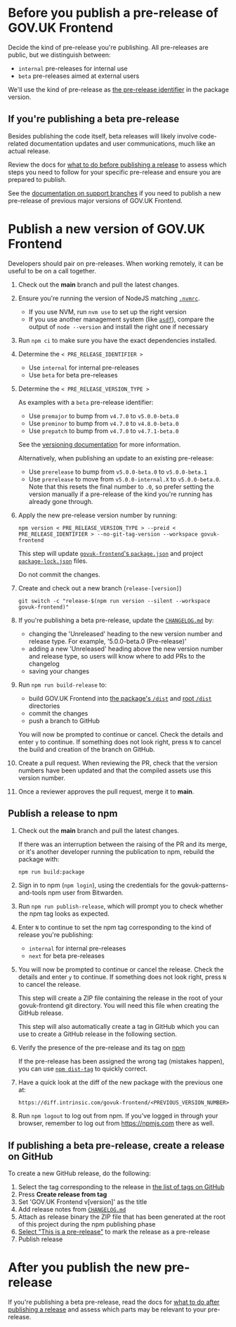 # Before you publish a pre-release of GOV.UK Frontend

Decide the kind of pre-release you're publishing. All pre-releases are public, but we distinguish between:

- `internal` pre-releases for internal use
- `beta` pre-releases aimed at external users

We'll use the kind of pre-release as [the pre-release identifier](https://docs.npmjs.com/cli/v8/commands/npm-version#preid) in the package version.

## If you're publishing a beta pre-release

Besides publishing the code itself, beta releases will likely involve code-related documentation updates and user communications, much like an actual release.

Review the docs for [what to do before publishing a release](/docs/releasing/before-publishing-a-release.md) to assess which steps you need to follow for your specific pre-release and ensure you are prepared to publish.

See the [documentation on support branches](https://team-playbook.design-system.service.gov.uk/how-we-work/version-control/support-branches.html#support-branches) if you need to publish a new pre-release of previous major versions of GOV.UK Frontend.

# Publish a new version of GOV.UK Frontend

Developers should pair on pre-releases. When working remotely, it can be useful to be on a call together.

1. Check out the **main** branch and pull the latest changes.

2. Ensure you're running the version of NodeJS matching [`.nvmrc`](/.nvmrc).

   - If you use NVM, run `nvm use` to set up the right version
   - If you use another management system (like [`asdf`](https://asdf-vm.com/guide/getting-started.html)), compare the output of `node --version` and install the right one if necessary

3. Run `npm ci` to make sure you have the exact dependencies installed.

4. Determine the `< PRE_RELEASE_IDENTIFIER >`

   - Use `internal` for internal pre-releases
   - Use `beta` for beta pre-releases

5. Determine the `< PRE_RELEASE_VERSION_TYPE >`

   As examples with a `beta` pre-release identifier:

   - Use `premajor` to bump from `v4.7.0` to `v5.0.0-beta.0`
   - Use `preminor` to bump from `v4.7.0` to `v4.8.0-beta.0`
   - Use `prepatch` to bump from `v4.7.0` to `v4.7.1-beta.0`

   See the [versioning documentation](/docs/contributing/versioning.md) for more information.

   Alternatively, when publishing an update to an existing pre-release:

   - Use `prerelease` to bump from `v5.0.0-beta.0` to `v5.0.0-beta.1`
   - Use `prerelease` to move from `v5.0.0-internal.X` to `v5.0.0-beta.0`.
     Note that this resets the final number to `.0`, so prefer setting the version manually if a pre-release of the kind you're running has already gone through.

6. Apply the new pre-release version number by running:

   ```shell
   npm version < PRE_RELEASE_VERSION_TYPE > --preid < PRE_RELEASE_IDENTIFIER > --no-git-tag-version --workspace govuk-frontend
   ```

   This step will update [`govuk-frontend`'s `package.json`](/packages/govuk-frontend/package.json) and project [`package-lock.json`](/package-lock.json) files.

   Do not commit the changes.

7. Create and check out a new branch (`release-[version]`)

   ```shell
   git switch -c "release-$(npm run version --silent --workspace govuk-frontend)"
   ```

8. If you're publishing a beta pre-release, update the [`CHANGELOG.md`](/CHANGELOG.md) by:

   - changing the 'Unreleased' heading to the new version number and release type. For example, '5.0.0-beta.0 (Pre-release)'
   - adding a new 'Unreleased' heading above the new version number and release type, so users will know where to add PRs to the changelog
   - saving your changes

9. Run `npm run build-release` to:

   - build GOV.UK Frontend into [the package's `/dist`](/packages/govuk-frontend/dist) and [root `/dist`](/dist) directories
   - commit the changes
   - push a branch to GitHub

   You will now be prompted to continue or cancel. Check the details and enter `y` to continue. If something does not look right, press `N` to cancel the build and creation of the branch on GitHub.

10. Create a pull request.
    When reviewing the PR, check that the version numbers have been updated and that the compiled assets use this version number.

11. Once a reviewer approves the pull request, merge it to **main**.

## Publish a release to npm

1. Check out the **main** branch and pull the latest changes.

   If there was an interruption between the raising of the PR and its merge,
   or it's another developer running the publication to npm, rebuild the package with:

   ```shell
   npm run build:package
   ```

2. Sign in to npm (`npm login`), using the credentials for the govuk-patterns-and-tools npm user from Bitwarden.

3. Run `npm run publish-release`, which will prompt you to check whether the npm tag looks as expected.

4. Enter `N` to continue to set the npm tag corresponding to the kind of release you're publishing:

   - `internal` for internal pre-releases
   - `next` for beta pre-releases

5. You will now be prompted to continue or cancel the release. Check the details and enter `y` to continue. If something does not look right, press `N` to cancel the release.

   This step will create a ZIP file containing the release in the root of your govuk-frontend git directory. You will need this file when creating the GitHub release.

   This step will also automatically create a tag in GitHub which you can use to create a GitHub release in the following section.

6. Verify the presence of the pre-release and its tag on [npm](https://www.npmjs.com/package/govuk-frontend?activeTab=versions)

   If the pre-release has been assigned the wrong tag (mistakes happen),
   you can use [`npm dist-tag`](https://docs.npmjs.com/cli/v8/commands/npm-dist-tag) to quickly correct.

7. Have a quick look at the diff of the new package with the previous one at:

   ```txt
   https://diff.intrinsic.com/govuk-frontend/<PREVIOUS_VERSION_NUMBER>/<RELEASED_VERSION_NUMBER>
   ```

8. Run `npm logout` to log out from npm. If you've logged in through your browser, remember to log out from <https://npmjs.com> there as well.

## If publishing a beta pre-release, create a release on GitHub

To create a new GitHub release, do the following:

1. Select the tag corresponding to the release in [the list of tags on GitHub](https://github.com/alphagov/govuk-frontend/tags)
2. Press **Create release from tag**
3. Set 'GOV.UK Frontend v[version]' as the title
4. Add release notes from [`CHANGELOG.md`](/CHANGELOG.md)
5. Attach as release binary the ZIP file that has been generated at the root of this project during the npm publishing phase
6. [Select "This is a pre-release"](https://docs.github.com/en/repositories/releasing-projects-on-github/managing-releases-in-a-repository) to mark the release as a pre-release
7. Publish release

# After you publish the new pre-release

If you're publishing a beta pre-release, read the docs for [what to do after publishing a release](/docs/releasing/after-publishing-a-release.md) and assess which parts may be relevant to your pre-release.
